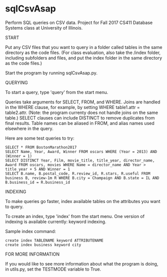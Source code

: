 # sqlCsvAsap
Perform SQL queries on CSV data. Project for Fall 2017 CS411 Database Systems class at University of Illinois.

START

Put any CSV files that you want to query in a folder called tables in the same directory as the code files. (For class evaluation, also take the /index folder, including subfolders and files, and put the index folder in the same directory as the code files.)

Start the program by running sqlCsvAsap.py. 

QUERYING

To start a query, type 'query' from the start menu.

Queries take arguments for SELECT, FROM, and WHERE. Joins are handled in the WHERE clause, for example, by setting WHERE table1.attr = table2.attr. (Note: the program currenty does not handle joins on the same table.) SELECT clauses can include DISTINCT to remove duplicates from final results. Table names can be aliased in FROM, and alias names used elsewhere in the query.

Here are some test queries to try:

    SELECT * FROM BostonMarathon2017
    SELECT Name, Year, Award, Winner FROM oscars WHERE (Year = 2013) AND (Winner = 1)
    SELECT DISTINCT Year, Film, movie_title, title_year, director_name, Award FROM oscars, movies WHERE Name = director_name AND Year > title_year + 5 AND Winner = 1
    SELECT B.name, B.postal_code, R.review_id, R.stars, R.useful FROM business B, review-1m R WHERE B.city = Champaign AND B.state = IL AND B.business_id = R.business_id
    
INDEXING

To make queries go faster, index available tables on the attributes you want to query.

To create an index, type 'index' from the start menu. One version of indexing is available currently: keyword indexing.

Sample index command:

    create index TABLENAME keyword ATTRIBUTENAME
    create index business keyword city

FOR MORE INFORMATION

If you would like to see more information about what the program is doing, in utils.py, set the TESTMODE variable to True.
